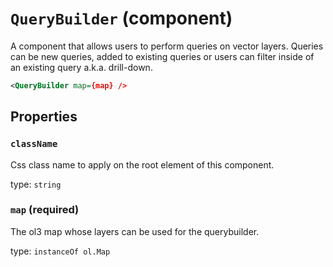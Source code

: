 `QueryBuilder` (component)
==========================

A component that allows users to perform queries on vector layers. Queries can be new queries, added to existing queries or users can filter inside of an existing query a.k.a. drill-down.

```xml
<QueryBuilder map={map} />
```

Properties
----------

### `className`

Css class name to apply on the root element of this component.

type: `string`



### `map` (required)

The ol3 map whose layers can be used for the querybuilder.

type: `instanceOf ol.Map`

